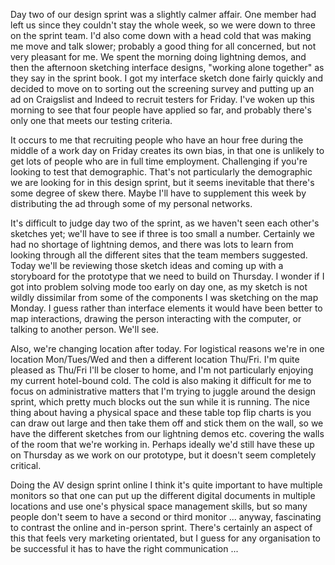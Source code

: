 Day two of our design sprint was a slightly calmer affair.  One member had left us since they couldn't stay the whole week, so we were down to three on the sprint team.  I'd also come down with a head cold that was making me move and talk slower; probably a good thing for all concerned, but not very pleasant for me.  We spent the morning doing lightning demos, and then the afternoon sketching interface designs, "working alone together" as they say in the sprint book.  I got my interface sketch done fairly quickly and decided to move on to sorting out the screening survey and putting up an ad on Craigslist and Indeed to recruit testers for Friday.  I've woken up this morning to see that four people have applied so far, and probably there's only one that meets our testing criteria.

It occurs to me that recruiting people who have an hour free during the middle of a work day on Friday creates its own bias, in that one is unlikely to get lots of people who are in full time employment.  Challenging if you're looking to test that demographic.  That's not particularly the demographic we are looking for in this design sprint, but it seems inevitable that there's some degree of skew there.  Maybe I'll have to supplement this week by distributing the ad through some of my personal networks.

It's difficult to judge day two of the sprint, as we haven't seen each other's sketches yet; we'll have to see if three is too small a number.  Certainly we had no shortage of lightning demos, and there was lots to learn from looking through all the different sites that the team members suggested.  Today we'll be reviewing those sketch ideas and coming up with a storyboard for the prototype that we need to build on Thursday.  I wonder if I got into problem solving mode too early on day one, as my sketch is not wildly dissimilar from some of the components I was sketching on the map Monday.  I guess rather than interface elements it would have been better to map interactions, drawing the person interacting with the computer, or talking to another person.  We'll see.

Also, we're changing location after today.  For logistical reasons we're in one location Mon/Tues/Wed and then a different location Thu/Fri.  I'm quite pleased as Thu/Fri I'll be closer to home, and I'm not particularly enjoying my current hotel-bound cold.  The cold is also making it difficult for me to focus on administrative matters that I'm trying to juggle around the design sprint, which pretty much blocks out the sun while it is running.  The nice thing about having a physical space and these table top flip charts is you can draw out large and then take them off and stick them on the wall, so we have the different sketches from our lightning demos etc. covering the walls of the room that we're working in.  Perhaps ideally we'd still have these up on Thursday as we work on our prototype, but it doesn't seem completely critical.

Doing the AV design sprint online I think it's quite important to have multiple monitors so that one can put up the different digital documents in multiple locations and use one's physical space management skills, but so many people don't seem to have a second or third monitor ... anyway, fascinating to contrast the online and in-person sprint.  There's certainly an aspect of this that feels very marketing orientated, but I guess for any organisation to be successful it has to have the right communication ...
